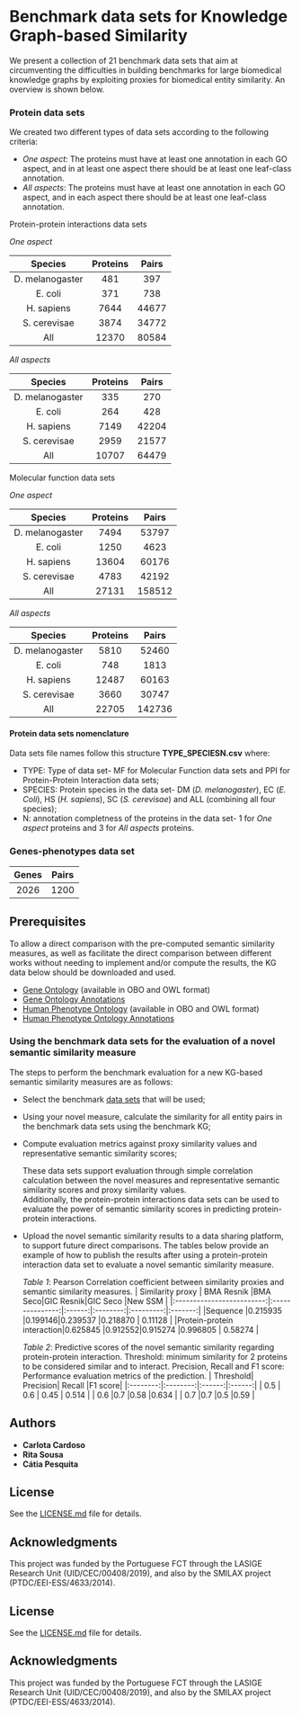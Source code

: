 # Benchmark data sets for Knowledge Graph-based Similarity

We  present  a  collection  of  21  benchmark  data  sets  that  aim  at  circumventing the difficulties in building benchmarks for large biomedical knowledge graphs by exploiting proxies for biomedical entity similarity. An overview is shown below.

### Protein data sets
We created two different types of data sets according to the following criteria:
- _One aspect_: The proteins must have at least one annotation in each GO aspect, and in at least one aspect there should be at least one leaf-class annotation.
- _All aspects_: The proteins must have at least one annotation in each GO aspect, and in each aspect there should be at least one leaf-class annotation.

Protein-protein interactions data sets

_One aspect_

| Species         | Proteins | Pairs |
|:---------------:|:--------:|:-----:|
| D. melanogaster | 481      | 397   |
| E. coli         | 371      | 738   |
| H. sapiens      | 7644     | 44677 |
| S. cerevisae    | 3874     | 34772 |
| All             | 12370    | 80584 |

_All aspects_

| Species         | Proteins | Pairs |
|:---------------:|:--------:|:-----:|
| D. melanogaster | 335      | 270   |
| E. coli         | 264      | 428   |
| H. sapiens      | 7149     | 42204 |
| S. cerevisae    | 2959     | 21577 |
| All             | 10707    | 64479 |

Molecular function data sets

_One aspect_

| Species         | Proteins | Pairs  |
|:---------------:|:--------:|:------:|
| D. melanogaster | 7494     | 53797  |
| E. coli         | 1250     | 4623   | 
| H. sapiens      | 13604    | 60176  |
| S. cerevisae    | 4783     | 42192  |
| All             | 27131    | 158512 |

_All aspects_

| Species         | Proteins | Pairs  |
|:---------------:|:--------:|:------:|
| D. melanogaster | 5810     | 52460  |
| E. coli         | 748      | 1813   |
| H. sapiens      | 12487    | 60163  |
| S. cerevisae    | 3660     | 30747  |
| All             | 22705    | 142736 |

#### Protein data sets nomenclature

Data sets file names follow this structure **TYPE_SPECIESN.csv**
where:
* TYPE: Type of data set- MF for Molecular Function data sets and PPI for Protein-Protein Interaction data sets;
* SPECIES: Protein species in the data set- DM (_D. melanogaster_), EC (_E. Coli_), HS (_H. sapiens_), SC (_S. cerevisae_) and ALL (combining all four species); 
* N: annotation completness of the proteins in the data set-  1 for _One aspect_ proteins and 3 for _All aspects_ proteins.

### Genes-phenotypes data set

| Genes | Pairs |
|:-----:|:-----:|
| 2026  | 1200  |

## Prerequisites

To allow a direct comparison with the pre-computed semantic similarity measures, as well as facilitate the direct comparison between different works without needing to implement and/or compute the results, the KG data below should be downloaded and used.

* [Gene Ontology](https://github.com/liseda-lab/kgsim-benchmark/blob/master/GO/go-basic.zip) (available in OBO and OWL format)
* [Gene Ontology Annotations](https://github.com/liseda-lab/kgsim-benchmark/tree/master/GO) 
* [Human Phenotype Ontology](https://github.com/liseda-lab/kgsim-benchmark/blob/master/HPO/hp.obo) (available in OBO and OWL format)
* [Human Phenotype Ontology Annotations](https://github.com/liseda-lab/kgsim-benchmark/blob/master/HPO/ALL_SOURCES_ALL_FREQUENCIES_genes_to_phenotype.txt) 


### Using the benchmark data sets for the evaluation of a novel semantic similarity measure

The steps to perform the benchmark evaluation for a new KG-based semantic similarity measures are as follows:

* Select the benchmark [data sets](https://github.com/liseda-lab/kgsim-benchmark/tree/master/Data%20Sets) that will be used;

* Using your novel measure, calculate the similarity for all entity pairs in the benchmark data sets using the benchmark KG;

* Compute evaluation metrics against proxy similarity values and representative semantic similarity scores;

  These data sets support evaluation through simple correlation calculation between the novel measures and representative semantic similarity scores and proxy similarity values.  
  Additionally, the protein-protein interactions data sets can be used to evaluate the power of semantic similarity scores in predicting protein-protein interactions.  

* Upload the novel semantic similarity results to a data sharing platform, to support future direct comparisons.
  The tables below provide an example of how to publish the results after using a protein-protein interaction data set to evaluate a novel semantic similarity measure.

  _Table 1_: Pearson Correlation coefficient between similarity proxies and semantic similarity measures.
  | Similarity proxy          | BMA Resnik      |BMA Seco|GIC Resnik|GIC Seco   |New SSM  |
  |:-------------------------:|:---------------:|:------:|:--------:|:---------:|:-------:|
  |Sequence                   |0.215935         |0.199146|0.239537  |0.218870   | 0.11128 |
  |Protein-protein interaction|0.625845	        |0.912552|0.915274  |0.996805	| 0.58274 |

  _Table 2_: Predictive scores of the novel semantic similarity regarding protein-protein interaction. Threshold: minimum similarity for 2 proteins to be considered similar and to interact. Precision, Recall and F1 score: Performance evaluation metrics of the prediction.
  | Threshold| Precision| Recall |F1 score|
  |:--------:|:--------:|:------:|:------:|
  | 0.5      | 0.6      | 0.45   | 0.514  |
  | 0.6      |0.7       |0.58    |0.634   |
  | 0.7      |0.7       |0.5     |0.59    | 
  

## Authors

* **Carlota Cardoso** 
* **Rita Sousa**
* **Cátia Pesquita** 


## License
See the [LICENSE.md](https://github.com/liseda-lab/kgsim-benchmark/blob/master/LICENSE.md/LICENSE.md) file for details.


## Acknowledgments

This project was funded by the Portuguese FCT through the LASIGE Research Unit (UID/CEC/00408/2019), and also by the SMILAX project (PTDC/EEI-ESS/4633/2014).


## License
See the [LICENSE.md](https://github.com/liseda-lab/kgsim-benchmark/blob/master/LICENSE.md/LICENSE.md) file for details.


## Acknowledgments

This project was funded by the Portuguese FCT through the LASIGE Research Unit (UID/CEC/00408/2019), and also by the SMILAX project (PTDC/EEI-ESS/4633/2014).
